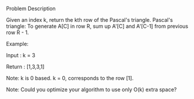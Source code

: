 Problem Description

Given an index k, return the kth row of the Pascal's triangle.
Pascal's triangle: To generate A[C] in row R, sum up A'[C] and A'[C-1] from previous row R - 1.

Example:

Input : k = 3


Return : [1,3,3,1]

Note: k is 0 based. k = 0, corresponds to the row [1]. 

Note: Could you optimize your algorithm to use only O(k) extra space?
